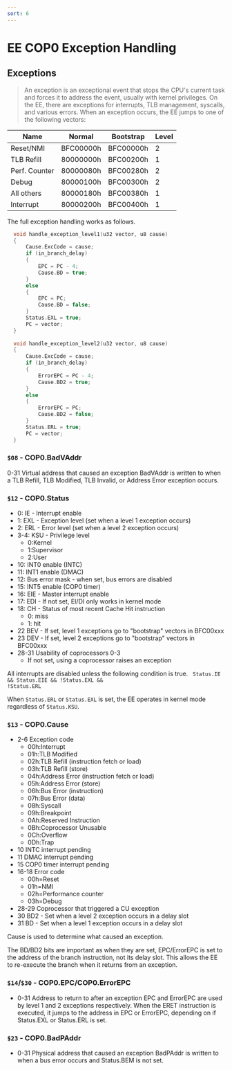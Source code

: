 ```yaml
---
sort: 6
---
```


# EE COP0 Exception Handling

## Exceptions
> An exception is an exceptional event that stops the CPU's current task and forces it to address the event, usually with kernel privileges.
On the EE, there are exceptions for interrupts, TLB management, syscalls, and various errors. When an exception occurs, the EE jumps to one of the following vectors:


Name | Normal | Bootstrap | Level  |
---- | ------ | --------- | ------ |
| Reset/NMI         | BFC00000h | BFC00000h | 2 |
| TLB Refill        | 80000000h | BFC00200h | 1 |
| Perf. Counter     | 80000080h | BFC00280h | 2 |
| Debug             | 80000100h | BFC00300h | 2 |
| All others        | 80000180h | BFC00380h | 1 |
| Interrupt         | 80000200h | BFC00400h | 1 |

The full exception handling works as follows.
```c
  void handle_exception_level1(u32 vector, u8 cause)
  {
      Cause.ExcCode = cause;
      if (in_branch_delay)
      {
          EPC = PC - 4;
          Cause.BD = true;
      }
      else
      {
          EPC = PC;
          Cause.BD = false;
      }
      Status.EXL = true;
      PC = vector;
  }
  
  void handle_exception_level2(u32 vector, u8 cause)
  {
      Cause.ExcCode = cause;
      if (in_branch_delay)
      {
          ErrorEPC = PC - 4;
          Cause.BD2 = true;
      }
      else
      {
          ErrorEPC = PC;
          Cause.BD2 = false;
      }
      Status.ERL = true;
      PC = vector;
  }
```

### `$08` - COP0.BadVAddr
0-31 Virtual address that caused an exception BadVAddr is written to when a TLB Refill, TLB Modified, TLB Invalid, or Address Error exception occurs.

### `$12` - COP0.Status
- 0: IE - Interrupt enable
- 1: EXL - Exception level (set when a level 1 exception occurs)
- 2: ERL - Error level (set when a level 2 exception occurs)
- 3-4:   KSU - Privilege level
  + 0:Kernel
  + 1:Supervisor
  + 2:User
- 10:    INT0 enable (INTC)
- 11:    INT1 enable (DMAC)
- 12:    Bus error mask - when set, bus errors are disabled
- 15:    INT5 enable (COP0 timer)
- 16:    EIE - Master interrupt enable
- 17:    EDI - If not set, EI/DI only works in kernel mode
- 18:    CH - Status of most recent Cache Hit instruction
  + 0: miss
  + 1: hit
- 22    BEV - If set, level 1 exceptions go to "bootstrap" vectors in BFC00xxx
- 23    DEV - If set, level 2 exceptions go to "bootstrap" vectors in BFC00xxx
- 28-31 Usability of coprocessors 0-3
  + If not set, using a coprocessor raises an exception

<div class="flash flash-full">
  
All interrupts are disabled unless the following condition is true.
  <code>
    Status.IE && Status.EIE && !Status.EXL && !Status.ERL
  </code>

When `Status.ERL` or `Status.EXL` is set, the EE operates in kernel mode regardless of `Status.KSU`.
  

</div>


### `$13` - COP0.Cause
- 2-6   Exception code
  + 00h:Interrupt
  + 01h:TLB Modified
  + 02h:TLB Refill (instruction fetch or load)
  + 03h:TLB Refill (store)
  + 04h:Address Error (instruction fetch or load)
  + 05h:Address Error (store)
  + 06h:Bus Error (instruction)
  + 07h:Bus Error (data)
  + 08h:Syscall
  + 09h:Breakpoint
  + 0Ah:Reserved Instruction
  + 0Bh:Coprocessor Unusable
  + 0Ch:Overflow
  + 0Dh:Trap
- 10    INTC interrupt pending
- 11    DMAC interrupt pending
- 15    COP0 timer interrupt pending
- 16-18 Error code
  + 00h=Reset
  + 01h=NMI
  + 02h=Performance counter
  + 03h=Debug
- 28-29 Coprocessor that triggered a CU exception
- 30    BD2 - Set when a level 2 exception occurs in a delay slot
- 31    BD - Set when a level 1 exception occurs in a delay slot

Cause is used to determine what caused an exception.

The BD/BD2 bits are important as when they are set, EPC/ErrorEPC is set to the address of the branch instruction, not its delay slot. This allows the EE to re-execute the branch when it returns from an exception.

### `$14`/`$30` - COP0.EPC/COP0.ErrorEPC
- 0-31  Address to return to after an exception
EPC and ErrorEPC are used by level 1 and 2 exceptions respectively. When the ERET instruction is executed, it jumps to the address in EPC or ErrorEPC, depending on if Status.EXL or Status.ERL is set.

### `$23` - COP0.BadPAddr
- 0-31  Physical address that caused an exception
BadPAddr is written to when a bus error occurs and Status.BEM is not set.

